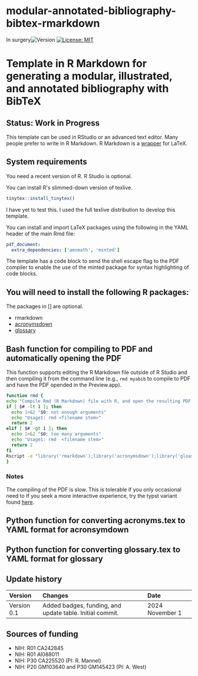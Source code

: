 # modular-annotated-bibliography-bibtex-rmarkdown
In surgery![Version](https://img.shields.io/static/v1?label=matplotlib-voice-in&message=0.0&color=brightcolor)
[![License: MIT](https://img.shields.io/badge/License-MIT-blue.svg)](https://opensource.org/licenses/MIT)


# Template in R Markdown for generating a modular, illustrated, and annotated bibliography with BibTeX

## Status: Work in Progress

This template can be used in RStudio or an advanced text editor.
Many people prefer to write in R Markdown.
R Markdown is a [wrapper](https://everyday.codes/tutorials/how-to-use-latex-in-rmarkdown/) for LaTeX.


## System requirements

You need a recent version of R.
R Studio is optional.

You can install R's slimmed-down version of texlive.

```R
tinytex::install_tinytex()
```
I have yet to test this.
I used the full texlive distribution to develop this template.

You can install and import LaTeX packages using the following in the YAML header of the main Rmd file:

```yaml
pdf_document:
  extra_dependencies: ['amsmath', 'minted']
```

The template has a code block to send the shell escape flag to the PDF compiler to enable the use of the minted package for syntax highlighting of code blocks.


## You will need to install the following R packages: 

The packages in [] are optional.

- rmarkdown
- [acronymsdown](https://rchaput.github.io/acronymsdown/)
- [glossary](https://debruine.github.io/glossary/) 


## Bash function for compiling to PDF and automatically opening the PDF

This function supports editing the R Markdown file outside of R Studio and then compiling it from the command line (e.g., `rmd myabib` to compile to PDF and have the PDF opended in the Preview.app).

```bash
function rmd {
echo "Compile Rmd (R Markdown) file with R, and open the resulting PDF with the Preview.app. (Mapped ot the alias 'pre')."
if [ $# -lt 1 ]; then
  echo 1>&2 "$0: not enough arguments"
  echo "Usage1: rmd <filename stem>"
  return 2
elif [ $# -gt 1 ]; then
  echo 1>&2 "$0: too many arguments"
  echo "Usage1: rmd  <filename stem>"
  return 2
fi
Rscript -e "library('rmarkdown');library('acronymsdown');library('gloassary');rmarkdown::render('$1.Rmd')" && pre $1.pdf
}

```

### Notes
The compiling of the PDF is slow.
This is tolerable if you only occasional need to 
If you seek a more interactive experience, try the typst variant found [here](https://github.com/MooersLab/modular-annotated-bibliography-typst).

## Python function for converting acronyms.tex to YAML format for acronsymdown

## Python function for converting glossary.tex to YAML format for glossary


## Update history

|Version      | Changes                                                                                                                                   | Date                |
|:------------|:------------------------------------------------------------------------------------------------------------------------------------------|:--------------------|
| Version 0.1 |   Added badges, funding, and update table.  Initial commit.                                                                               | 2024 November 1     |

## Sources of funding

- NIH: R01 CA242845
- NIH: R01 AI088011
- NIH: P30 CA225520 (PI: R. Mannel)
- NIH: P20 GM103640 and P30 GM145423 (PI: A. West)
